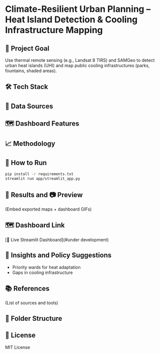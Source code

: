 # Climate-Resilient Urban Planning – Heat Island Detection & Cooling Infrastructure Mapping

## 🧭 Project Goal
Use thermal remote sensing (e.g., Landsat 8 TIRS) and SAMGeo to detect urban heat islands (UHI) and map public cooling infrastructures (parks, fountains, shaded areas).

## 🛠️ Tech Stack

## 📂 Data Sources

## 🗺️ Dashboard Features

## 📈 Methodology

## 🚀 How to Run
```bash
pip install -r requirements.txt
streamlit run app/streamlit_app.py
```

## 📌 Results and  📷 Preview
(Embed exported maps + dashboard GIFs)

## 🗺️ Dashboard Link
[🔗 Live Streamlit Dashboard](#under development)

##

## 🧠 Insights and Policy Suggestions
- Priority wards for heat adaptation
- Gaps in cooling infrastructure

## 📚 References
(List of sources and tools)

## 📁 Folder Structure

## 📜 License
MIT License

